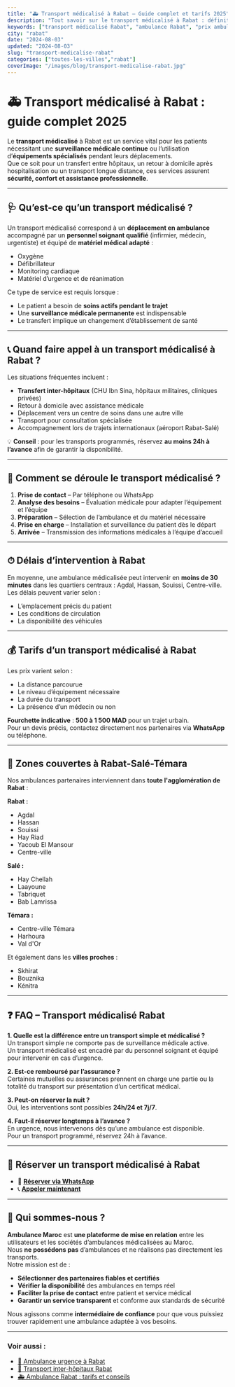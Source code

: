 ```yaml
---
title: "🚑 Transport médicalisé à Rabat – Guide complet et tarifs 2025"
description: "Tout savoir sur le transport médicalisé à Rabat : définition, déroulement, tarifs, zones couvertes et réservation. Service 24/7."
keywords: ["transport médicalisé Rabat", "ambulance Rabat", "prix ambulance Rabat", "ambulance urgence Rabat"]
city: "rabat"
date: "2024-08-03"
updated: "2024-08-03"
slug: "transport-medicalise-rabat"
categories: ["toutes-les-villes","rabat"]
coverImage: "/images/blog/transport-medicalise-rabat.jpg"
---
```


# 🚑 Transport médicalisé à Rabat : guide complet 2025

Le **transport médicalisé** à Rabat est un service vital pour les patients nécessitant une **surveillance médicale continue** ou l’utilisation d’**équipements spécialisés** pendant leurs déplacements.  
Que ce soit pour un transfert entre hôpitaux, un retour à domicile après hospitalisation ou un transport longue distance, ces services assurent **sécurité, confort et assistance professionnelle**.

---

## 🩺 Qu’est-ce qu’un transport médicalisé ?

Un transport médicalisé correspond à un **déplacement en ambulance** accompagné par un **personnel soignant qualifié** (infirmier, médecin, urgentiste) et équipé de **matériel médical adapté** :

- Oxygène
- Défibrillateur
- Monitoring cardiaque
- Matériel d’urgence et de réanimation

Ce type de service est requis lorsque :

- Le patient a besoin de **soins actifs pendant le trajet**
- Une **surveillance médicale permanente** est indispensable
- Le transfert implique un changement d’établissement de santé

---

## 📞 Quand faire appel à un transport médicalisé à Rabat ?

Les situations fréquentes incluent :

- **Transfert inter-hôpitaux** (CHU Ibn Sina, hôpitaux militaires, cliniques privées)
- Retour à domicile avec assistance médicale
- Déplacement vers un centre de soins dans une autre ville
- Transport pour consultation spécialisée
- Accompagnement lors de trajets internationaux (aéroport Rabat-Salé)

💡 **Conseil** : pour les transports programmés, réservez **au moins 24h à l’avance** afin de garantir la disponibilité.

---

## 🔄 Comment se déroule le transport médicalisé ?

1. **Prise de contact** – Par téléphone ou WhatsApp  
2. **Analyse des besoins** – Évaluation médicale pour adapter l’équipement et l’équipe  
3. **Préparation** – Sélection de l’ambulance et du matériel nécessaire  
4. **Prise en charge** – Installation et surveillance du patient dès le départ  
5. **Arrivée** – Transmission des informations médicales à l’équipe d’accueil

---

## ⏱ Délais d’intervention à Rabat

En moyenne, une ambulance médicalisée peut intervenir en **moins de 30 minutes** dans les quartiers centraux : Agdal, Hassan, Souissi, Centre-ville.  
Les délais peuvent varier selon :

- L’emplacement précis du patient
- Les conditions de circulation
- La disponibilité des véhicules

---

## 💰 Tarifs d’un transport médicalisé à Rabat

Les prix varient selon :

- La distance parcourue
- Le niveau d’équipement nécessaire
- La durée du transport
- La présence d’un médecin ou non

**Fourchette indicative** : **500 à 1 500 MAD** pour un trajet urbain.  
Pour un devis précis, contactez directement nos partenaires via **WhatsApp** ou téléphone.

---

## 📍 Zones couvertes à Rabat-Salé-Témara

Nos ambulances partenaires interviennent dans **toute l'agglomération de Rabat** :

**Rabat :**
- Agdal
- Hassan
- Souissi
- Hay Riad
- Yacoub El Mansour
- Centre-ville

**Salé :**
- Hay Chellah
- Laayoune
- Tabriquet
- Bab Lamrissa

**Témara :**
- Centre-ville Témara
- Harhoura
- Val d'Or

Et également dans les **villes proches** :

- Skhirat
- Bouznika
- Kénitra

---

## ❓ FAQ – Transport médicalisé Rabat

**1. Quelle est la différence entre un transport simple et médicalisé ?**  
Un transport simple ne comporte pas de surveillance médicale active.  
Un transport médicalisé est encadré par du personnel soignant et équipé pour intervenir en cas d’urgence.

**2. Est-ce remboursé par l’assurance ?**  
Certaines mutuelles ou assurances prennent en charge une partie ou la totalité du transport sur présentation d’un certificat médical.

**3. Peut-on réserver la nuit ?**  
Oui, les interventions sont possibles **24h/24 et 7j/7**.

**4. Faut-il réserver longtemps à l’avance ?**  
En urgence, nous intervenons dès qu’une ambulance est disponible.  
Pour un transport programmé, réservez 24h à l’avance.

---

## 📲 Réserver un transport médicalisé à Rabat

- 💬 [**Réserver via WhatsApp**](https://wa.me/212XXXXXXX)  
- 📞 [**Appeler maintenant**](tel:+212XXXXXXX)

---

## 🏥 Qui sommes-nous ?

**Ambulance Maroc** est **une plateforme de mise en relation** entre les utilisateurs et les sociétés d’ambulances médicalisées au Maroc.  
Nous **ne possédons pas** d’ambulances et ne réalisons pas directement les transports.  
Notre mission est de :

- **Sélectionner des partenaires fiables et certifiés**
- **Vérifier la disponibilité** des ambulances en temps réel
- **Faciliter la prise de contact** entre patient et service médical
- **Garantir un service transparent** et conforme aux standards de sécurité

Nous agissons comme **intermédiaire de confiance** pour que vous puissiez trouver rapidement une ambulance adaptée à vos besoins.

---

### Voir aussi :
- [🚨 Ambulance urgence à Rabat](#)  
- [🏥 Transport inter-hôpitaux Rabat](#)  
- [🚑 Ambulance Rabat : tarifs et conseils](#)
